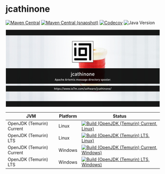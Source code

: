 jcathinone
===

[![Maven Central](https://img.shields.io/maven-central/v/com.io7m.jcathinone/com.io7m.jcathinone.svg?style=flat-square)](http://search.maven.org/#search%7Cga%7C1%7Cg%3A%22com.io7m.jcathinone%22)
[![Maven Central (snapshot)](https://img.shields.io/nexus/s/com.io7m.jcathinone/com.io7m.jcathinone?server=https%3A%2F%2Fs01.oss.sonatype.org&style=flat-square)](https://s01.oss.sonatype.org/content/repositories/snapshots/com/io7m/jcathinone/)
[![Codecov](https://img.shields.io/codecov/c/github/io7m-com/jcathinone.svg?style=flat-square)](https://codecov.io/gh/io7m-com/jcathinone)
![Java Version](https://img.shields.io/badge/21-java?label=java&color=e6c35c)

![com.io7m.jcathinone](./src/site/resources/jcathinone.jpg?raw=true)

| JVM | Platform | Status |
|-----|----------|--------|
| OpenJDK (Temurin) Current | Linux | [![Build (OpenJDK (Temurin) Current, Linux)](https://img.shields.io/github/actions/workflow/status/io7m-com/jcathinone/main.linux.temurin.current.yml)](https://www.github.com/io7m-com/jcathinone/actions?query=workflow%3Amain.linux.temurin.current)|
| OpenJDK (Temurin) LTS | Linux | [![Build (OpenJDK (Temurin) LTS, Linux)](https://img.shields.io/github/actions/workflow/status/io7m-com/jcathinone/main.linux.temurin.lts.yml)](https://www.github.com/io7m-com/jcathinone/actions?query=workflow%3Amain.linux.temurin.lts)|
| OpenJDK (Temurin) Current | Windows | [![Build (OpenJDK (Temurin) Current, Windows)](https://img.shields.io/github/actions/workflow/status/io7m-com/jcathinone/main.windows.temurin.current.yml)](https://www.github.com/io7m-com/jcathinone/actions?query=workflow%3Amain.windows.temurin.current)|
| OpenJDK (Temurin) LTS | Windows | [![Build (OpenJDK (Temurin) LTS, Windows)](https://img.shields.io/github/actions/workflow/status/io7m-com/jcathinone/main.windows.temurin.lts.yml)](https://www.github.com/io7m-com/jcathinone/actions?query=workflow%3Amain.windows.temurin.lts)|
